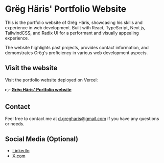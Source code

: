 # Grëg Häris' Portfolio Website

This is the portfolio website of Grëg Häris, showcasing his skills and experience in web development. Built with React, TypeScript, Next.js, TailwindCSS, and Radix UI for a performant and visually appealing experience.

The website highlights past projects, provides contact information, and demonstrates Grëg's proficiency in various web development aspects.

## Visit the website

Visit the portfolio website deployed on Vercel:

👉 **[Grëg Häris' Portfolio website](https://dgregharis.vercel.app/)**

## Contact

Feel free to contact me at <d.gregharis@gmail.com> if you have any questions or needs.

## Social Media (Optional)

- [LinkedIn](https://www.linkedin.com/in/dgregharis/)
- [X.com](https://twitter.com/IamAbovExcuse)

